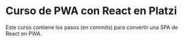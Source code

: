 # Curso de PWA con React en Platzi

Este curso contiene los pasos (en commits) para convertir una SPA de React en PWA.
